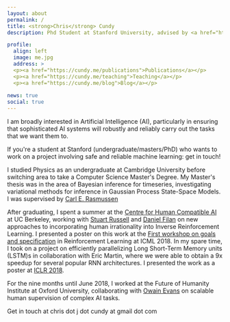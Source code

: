 ```yaml
---
layout: about
permalink: /
title: <strong>Chris</strong> Cundy
description: Phd Student at Stanford University, advised by <a href="https://cs.stanford.edu/~ermon/">Stefano Ermon</a>

profile:
  align: left
  image: me.jpg
  address: >
  <p><a href="https://cundy.me/publications">Publications</a></p>
  <p><a href="https://cundy.me/teaching">Teaching</a></p>
  <p><a href="https://cundy.me/blog">Blog</a></p>
  
news: true
social: true
---
```


I am broadly interested in Artificial Intelligence (AI), particularly in
ensuring that sophisticated AI systems will robustly and reliably carry out the
tasks that we want them to.

If you're a student at Stanford (undergraduate/masters/PhD) who wants to work on
a project involving safe and reliable machine learning: get in touch!

I studied Physics as an undergraduate at Cambridge University before switching
area to take a Computer Science Master's Degree. My Master's thesis was in the
area of Bayesian inference for timeseries, investigating variational methods for
inference in Gaussian Process State-Space Models. I was supervised
by [Carl E. Rasmussen](http://mlg.eng.cam.ac.uk/carl)

After graduating, I spent a summer at
the [Centre for Human Compatible AI](http://humancompatible.ai) at
UC Berkeley, working with [Stuart Russell](https://people.eecs.berkeley.edu/~russell)
and [Daniel Filan](http://danielfilan.com) on new approaches to incorporating human irrationality into
Inverse Reinforcement Learning. I presented a poster on this work at
the [First workshop on goals and specification](https://sites.google.com/view/goalsrl/home)
in Reinforcement Learning at ICML 2018. In my spare time, I
took on a project on efficiently parallelizing Long Short-Term Memory units
(LSTM)s in collaboration with Eric Martin, where we were able to obtain a 9x
speedup for several popular RNN architectures. I presented the work as a poster
at [ICLR 2018](https://openreview.net/forum?id=SkHEwdgCZ).

For the nine months until June 2018, I worked at the Future of Humanity
Institute at Oxford University, collaborating
with [Owain Evans](https://owainevans.github.io) on scalable human
supervision of complex AI tasks.

Get in touch at chris dot j dot cundy at gmail dot com